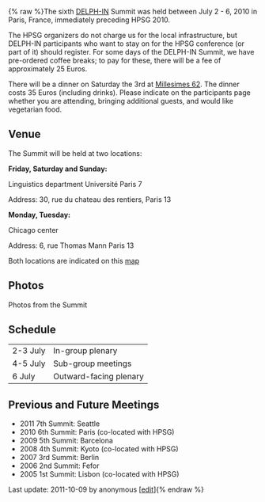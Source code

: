 {% raw %}The sixth [DELPH-IN](http://www.delph-in.net) Summit was held between
July 2 - 6, 2010 in Paris, France, immediately preceding HPSG 2010.

The HPSG organizers do not charge us for the local infrastructure, but
DELPH-IN participants who want to stay on for the HPSG conference (or
part of it) should register. For some days of the DELPH-IN Summit, we
have pre-ordered coffee breaks; to pay for these, there will be a fee of
approximately 25 Euros.

There will be a dinner on Saturday the 3rd at [Millesimes
62](http://millesimes62.com). The dinner costs 35 Euros (including
drinks). Please indicate on the participants page whether you are
attending, bringing additional guests, and would like vegetarian food.

## Venue

The Summit will be held at two locations:

**Friday, Saturday and Sunday:**

Linguistics department Université Paris 7

Address: 30, rue du chateau des rentiers, Paris 13

**Monday, Tuesday:**

Chicago center

Address: 6, rue Thomas Mann Paris 13

Both locations are indicated on this
[map](http://maps.google.com/maps/ms?ie=UTF8&hl=en&msa=0&msid=115273019064455425635.00047e2108945d9b1602c&ll=48.836362,2.321377&spn=0.077059,0.154324&z=13&iwloc=00047e263930105471d63)

## Photos

Photos from the Summit

## Schedule

|          |                                     |
|----------|-------------------------------------|
| 2-3 July | In-group plenary   |
| 4-5 July | Sub-group meetings |
| 6 July   | Outward-facing plenary |

## Previous and Future Meetings

- 2011 7th Summit: Seattle
- 2010 6th Summit: Paris (co-located with HPSG)
- 2009 5th Summit: Barcelona
- 2008 4th Summit: Kyoto (co-located with HPSG)
- 2007 3rd Summit: Berlin
- 2006 2nd Summit: Fefor
- 2005 1st Summit: Lisbon (co-located with HPSG)

Last update: 2011-10-09 by anonymous [[edit](https://github.com/delph-in/docs/wiki/ParisTop/_edit)]{% endraw %}